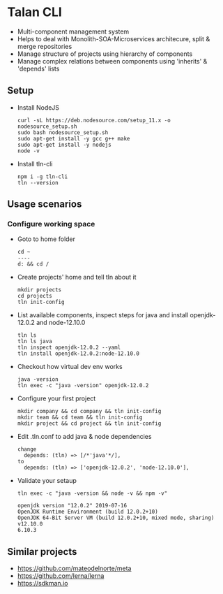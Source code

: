 # Talan CLI

* Multi-component management system
* Helps to deal with Monolith-SOA-Microservices architecure, split & merge repositories
* Manage structure of projects using hierarchy of components
* Manage complex relations between components using 'inherits' & 'depends' lists

## Setup
* Install NodeJS
  ```
  curl -sL https://deb.nodesource.com/setup_11.x -o nodesource_setup.sh
  sudo bash nodesource_setup.sh
  sudo apt-get install -y gcc g++ make
  sudo apt-get install -y nodejs
  node -v
  ```
* Install tln-cli 
  ```
  npm i -g tln-cli
  tln --version
  ```

## Usage scenarios

### Configure working space
* Goto to home folder
  ```
  cd ~
  ----
  d: && cd /
  ```
* Create projects' home and tell tln about it
  ```
  mkdir projects
  cd projects
  tln init-config
  ```
* List available components, inspect steps for java and install openjdk-12.0.2 and node-12.10.0
  ```
  tln ls
  tln ls java
  tln inspect openjdk-12.0.2 --yaml
  tln install openjdk-12.0.2:node-12.10.0
  ```
* Checkout how virtual dev env works
  ```
  java -version
  tln exec -c "java -version" openjdk-12.0.2
  ```
* Configure your first project
  ```
  mkdir company && cd company && tln init-config
  mkdir team && cd team && tln init-config
  mkdir project && cd project && tln init-config
  ```
* Edit .tln.conf to add java & node dependencies
  ```
  change 
    depends: (tln) => [/*'java'*/],
  to
    depends: (tln) => ['openjdk-12.0.2', 'node-12.10.0'],
  ```
* Validate your setaup
  ```
  tln exec -c "java -version && node -v && npm -v"
  ```
  
  ```
  openjdk version "12.0.2" 2019-07-16
  OpenJDK Runtime Environment (build 12.0.2+10)
  OpenJDK 64-Bit Server VM (build 12.0.2+10, mixed mode, sharing)
  v12.10.0
  6.10.3
  ```

## Similar projects
* https://github.com/mateodelnorte/meta
* https://github.com/lerna/lerna
* https://sdkman.io
